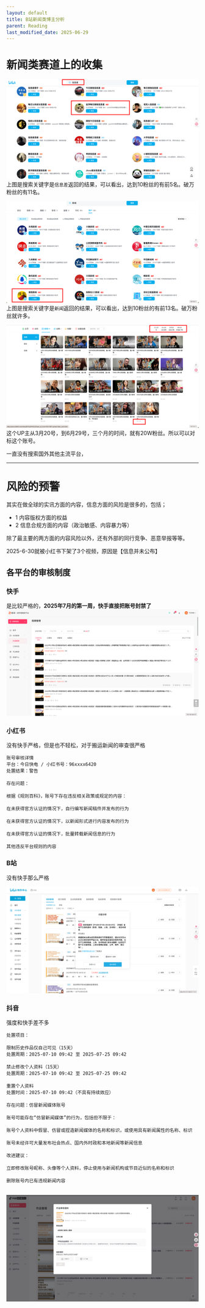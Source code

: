 ```yaml
---
layout: default
title: B站新闻类博主分析
parent: Reading
last_modified_date: 2025-06-29
---
```


# 新闻类赛道上的收集

![img_2.png](img/img_2.png)
上图是搜索关键字是`信息差`返回的结果，可以看出，达到10粉丝的有前5名。破万粉丝的有11名。

![img_3.png](img/img_3.png)
上图是搜索关键字是`新闻`返回的结果，可以看出，达到10粉丝的有前13名。破万粉丝就许多。

![img_4.png](img/img_4.png)
这个UP主从3月20号，到6月29号，三个月的时间，就有20W粉丝。所以可以对标这个账号。

一直没有搜索国外其他主流平台，

---

# 风险的预警

其实在做全球的实讯方面的内容，信息方面的风险是很多的，包括；

- 1 内容版权方面的权益
- 2 信息合规方面的内容（政治敏感、内容暴力等）

除了最主要的两方面的内容风险以外，还有外部的同行竞争、恶意举报等等。

2025-6-30就被小红书下架了3个视频，原因是【信息并未公布】

## 各平台的审核制度

### 快手

是比较严格的，**2025年7月的第一周，快手直接把账号封禁了**
![img.png](img/fasthand.png)

### 小红书

没有快手严格，但是也不轻松，对于搬运新闻的审查很严格

```text
账号审核详情
平台：今日快电 / 小红书号：96xxxx6420
处置结果：警告

存在问题：

根据《规则百科》，账号下存在违反相关政策或规定的内容：

在未获得官方认证的情况下，自行编写新闻稿件并发布的行为

在未获得官方认证的情况下，以新闻形式进行内容发布的行为

在未获得官方认证的情况下，批量转载新闻信息的行为

其他违反平台规则的内容
```

### B站
没有快手那么严格

![img.png](img/b-size-1.png)

### 抖音
强度和快手差不多

```text
处置项目：

限制历史作品仅自己可见（15天）
处置周期：2025-07-10 09:42 至 2025-07-25 09:42

禁止修改个人资料（15天）
处置周期：2025-07-10 09:42 至 2025-07-25 09:42

重置个人资料
处置时间：2025-07-10 09:42（不具有持续效应）

存在问题：仿冒新闻媒体账号

账号可能存在“仿冒新闻媒体”的行为，包括但不限于：

账号个人资料中假冒、仿冒或捏造新闻媒体的名称和标识，或使用具有新闻属性的名称、标识

账号未经许可大量发布社会热点、国内外时政和本地新闻等新闻信息

改进建议：

立即修改账号昵称、头像等个人资料，停止使用与新闻机构或节目近似的名称和标识

删除账号内已有违规新闻内容


```

![img.png](img/douyin-1.png)

